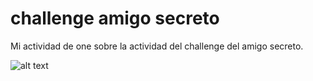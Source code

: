 # challenge amigo secreto

Mi actividad de one sobre la actividad del challenge del amigo secreto.


![alt text](./assets/Captura%20de%20pantalla%202025-03-18%20121838.png)
